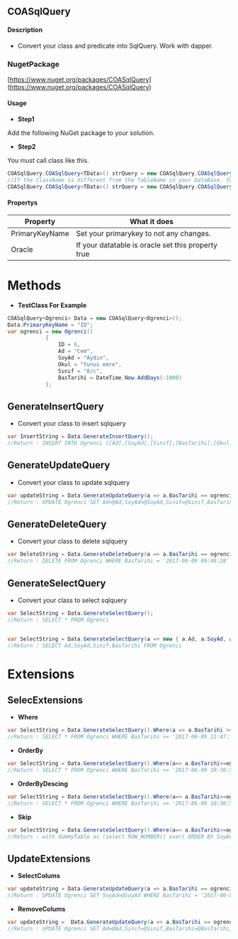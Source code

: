 ## COASqlQuery


#### Description
- Convert your class and predicate into SqlQuery. Work with dapper.

### NugetPackage
[https://www.nuget.org/packages/COASqlQuery]
(https://www.nuget.org/packages/COASqlQuery)

#### Usage

- **Step1**

Add the following NuGet package to your solution.

- **Step2**

You must call class like this.
 ```csharp
COASqlQuery.COASqlQuery<TData>() strQuery = new COASqlQuery.COASqlQuery<TData>();
//If the ClassName is different from the TableName in your DataBase. You can set your tablename like this.
COASqlQuery.COASqlQuery<TData>() strQuery = new COASqlQuery.COASqlQuery<TData>("TestTable");
```
#### Propertys
| Property  | What it does |
| ------------- | ------------|
| PrimaryKeyName  | Set your primarykey to not any changes.|
| Oracle  | If your datatable is oracle set this property true|

# Methods

- **TestClass For Example**
```csharp
COASqlQuery<Ogrenci> Data = new COASqlQuery<Ogrenci>();
Data.PrimaryKeyName = "ID";
var ogrenci = new Ogrenci()
            {
                ID = 6,
                Ad = "Cem",
                SoyAd = "Aydın",
                Okul = "Yunus emre",
                Sınıf = "8/c",
                BasTarihi = DateTime.Now.AddDays(-1000)
            };
```
 
## GenerateInsertQuery  
- Convert your class to insert sqlquery 
 ```csharp
var InsertString = Data.GenerateInsertQuery();
//Return : INSERT INTO Ogrenci ([Ad],[SoyAd],[Sınıf],[BasTarihi],[Okul]) VALUES (@Ad,@SoyAd,@Sınıf,@BasTarihi,@Okul)
```

## GenerateUpdateQuery  
- Convert your class to update sqlquery 
 ```csharp
var updateString = Data.GenerateUpdateQuery(a => a.BasTarihi == ogrenci.BasTarihi && a.Ad == ogrenci.Ad);
//Return : UPDATE Ogrenci SET Ad=@Ad,SoyAd=@SoyAd,Sınıf=@Sınıf,BasTarihi=@BasTarihi,Okul=@Okul WHERE BasTarihi = '2017-06-09 09:37:54' AND Ad = 'Cem'
```
## GenerateDeleteQuery  
- Convert your class to delete sqlquery 
 ```csharp
var DeleteString = Data.GenerateDeleteQuery(a => a.BasTarihi == ogrenci.BasTarihi);
//Return : DELETE FROM Ogrenci WHERE BasTarihi = '2017-06-09 09:46:28'
```

## GenerateSelectQuery  
- Convert your class to select sqlquery 
 ```csharp
 var SelectString = Data.GenerateSelectQuery();
//Return : SELECT * FROM Ogrenci


 var SelectString = Data.GenerateSelectQuery(a => new { a.Ad, a.SoyAd, a.Sınıf, a.BasTarihi });
 //Return : SELECT Ad,SoyAd,Sınıf,BasTarihi FROM Ogrenci
```
# Extensions

## SelecExtensions
- **Where**
 ```csharp
var SelectString = Data.GenerateSelectQuery().Where(a => a.BasTarihi >= ogrenci.BasTarihi || a.SoyAd.Contains(ogrenci.Ad) || a.SoyAd == ogrenci.SoyAd);
//Return : SELECT * FROM Ogrenci WHERE BasTarihi >= '2017-06-09 11:47:12' OR SoyAd LIKE '%Cem%' OR SoyAd = 'Aydın'
```
- **OrderBy**
 ```csharp
var SelectString = Data.GenerateSelectQuery().Where(a=> a.BasTarihi>=ogrenci.BasTarihi || a.SoyAd==ogrenci.SoyAd).OrderBy(a=> a.SoyAd);
//Return : SELECT * FROM Ogrenci WHERE BasTarihi >= '2017-06-09 10:36:51' OR SoyAd = 'Aydın' ORDER BY SoyAd ASC
```
- **OrderByDescing**
 ```csharp
var SelectString = Data.GenerateSelectQuery().Where(a=> a.BasTarihi>=ogrenci.BasTarihi || a.SoyAd==ogrenci.SoyAd).OrderByDescing(a=> a. Ad);
//Return : SELECT * FROM Ogrenci WHERE BasTarihi >= '2017-06-09 10:36:51' OR SoyAd = 'Aydın' ORDER BY Ad DESC
```
- **Skip**
 ```csharp
var SelectString = Data.GenerateSelectQuery().Where(a=> a.BasTarihi>=ogrenci.BasTarihi || a.SoyAd==ogrenci.SoyAd).OrderBy(a=> a.SoyAd).Skip(10,20);
//Return : with dummyTable as (select ROW_NUMBER() over( ORDER BY SoyAd ASC) as RowNumber,* from Ogrenci WHERE BasTarihi >= '2017-06-09 10:39:53' OR SoyAd = 'Aydın') select top(10) ID,Ad,SoyAd,Sınıf,BasTarihi,Okul from dummyTable WHERE RowNumber > (20)
```
## UpdateExtensions

- **SelectColums**
 ```csharp
 var updateString = Data.GenerateUpdateQuery(a => a.BasTarihi == ogrenci.BasTarihi).SelectColums(a => a.SoyAd);
//Return : UPDATE Ogrenci SET SoyAd=@SoyAd WHERE BasTarihi = '2017-06-09 10:39:53'
```

- **RemoveColums**
 ```csharp
 var updateString =  Data.GenerateUpdateQuery(a => a.BasTarihi == ogrenci.BasTarihi).RemoveColums(a => a.SoyAd);
//Return : UPDATE Ogrenci SET Ad=@Ad,Sınıf=@Sınıf,BasTarihi=@BasTarihi,Okul=@Okul WHERE BasTarihi = '2017-06-09 10:39:53'
```
